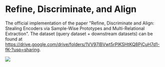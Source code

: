 # Refine, Discriminate, and Align

The official implementation of the paper "Refine, Discriminate and Align: Stealing Encoders via Sample-Wise Prototypes and Multi-Relational Extraction". The dataset (query dataset + downstream datasets) can be found at https://drive.google.com/drive/folders/1VV97lBVwt5rPlKSHtKQ8PjCuH7d1-fK-?usp=sharing.

![](https://github.com/ShuchiWu/SDA/blob/master/SDA.png)


